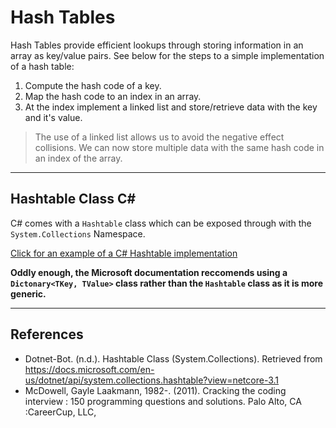 # Hash Tables

Hash Tables provide efficient lookups through storing information in an array as key/value pairs. See below for the steps to a simple implementation of a hash table:

1. Compute the hash code of a key.
2. Map the hash code to an index in an array.
3. At the index implement a linked list and store/retrieve data with the key and it's value.

> The use of a linked list allows us to avoid the negative effect collisions. We can now store multiple data with the same hash code in an index of the array.

___

## Hashtable Class C#

C# comes with a `Hashtable` class which can be exposed through with the `System.Collections` Namespace.

[Click for an example of a C# Hashtable implementation](./examples/c#_hashtable.md)

**Oddly enough, the Microsoft documentation reccomends using a `Dictonary<TKey, TValue>` class rather than the `Hashtable` class as it is more generic.**
___

## References

- Dotnet-Bot. (n.d.). Hashtable Class (System.Collections). Retrieved from https://docs.microsoft.com/en-us/dotnet/api/system.collections.hashtable?view=netcore-3.1
- McDowell, Gayle Laakmann, 1982-. (2011). Cracking the coding interview : 150 programming questions and solutions. Palo Alto, CA :CareerCup, LLC,
